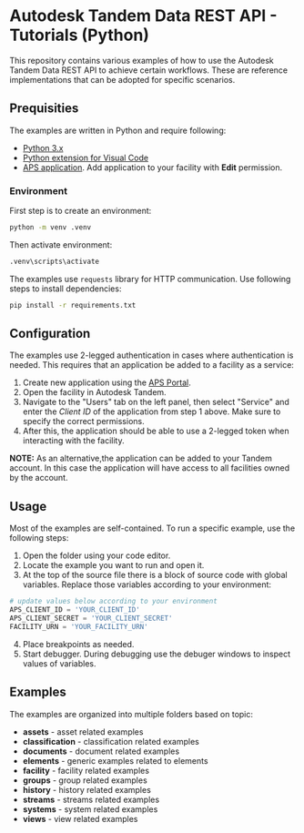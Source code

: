 # Autodesk Tandem Data REST API - Tutorials (Python)
This repository contains various examples of how to use the Autodesk Tandem Data REST API to achieve certain workflows. These are reference implementations that can be adopted for specific scenarios.

## Prequisities
The examples are written in Python and require following:
- [Python 3.x](https://www.python.org/downloads/)
- [Python extension for Visual Code](https://marketplace.visualstudio.com/items?itemName=ms-python.python)
- [APS application](https://aps.autodesk.com/myapps/). Add application to your facility with **Edit** permission.

### Environment
First step is to create an environment:

```sh
python -m venv .venv
```

Then activate environment:

```sh
.venv\scripts\activate
```

The examples use `requests` library for HTTP communication. Use following steps to install dependencies:

```sh
pip install -r requirements.txt
```

## Configuration
The examples use 2-legged authentication in cases where authentication is needed. This requires that an application be added to a facility as a service:
1. Create new application using the [APS Portal](https://aps.autodesk.com/myapps/).
2. Open the facility in Autodesk Tandem.
3. Navigate to the "Users" tab on the left panel, then select "Service" and enter the *Client ID* of the application from step 1 above. Make sure to specify the correct permissions.
4. After this, the application should be able to use a 2-legged token when interacting with the facility.

**NOTE:** As an alternative,the application can be added to your Tandem account. In this case the application will have access to all facilities owned by the account.

## Usage
Most of the examples are self-contained. To run a specific example, use the following steps:
1. Open the folder using your code editor.
2. Locate the example you want to run and open it.
3. At the top of the source file there is a block of source code with global variables. Replace those variables according to your environment:
  ``` python
  # update values below according to your environment
  APS_CLIENT_ID = 'YOUR_CLIENT_ID'
  APS_CLIENT_SECRET = 'YOUR_CLIENT_SECRET'
  FACILITY_URN = 'YOUR_FACILITY_URN'
  ```
4. Place breakpoints as needed.
5. Start debugger. During debugging use the debuger windows to inspect values of variables.

## Examples
The examples are organized into multiple folders based on topic:
* **assets** - asset related examples
* **classification** - classification related examples
* **documents** - document related examples
* **elements** - generic examples related to elements
* **facility** - facility related examples
* **groups** - group related examples
* **history** - history related examples
* **streams** - streams related examples
* **systems** - system related examples
* **views** - view related examples